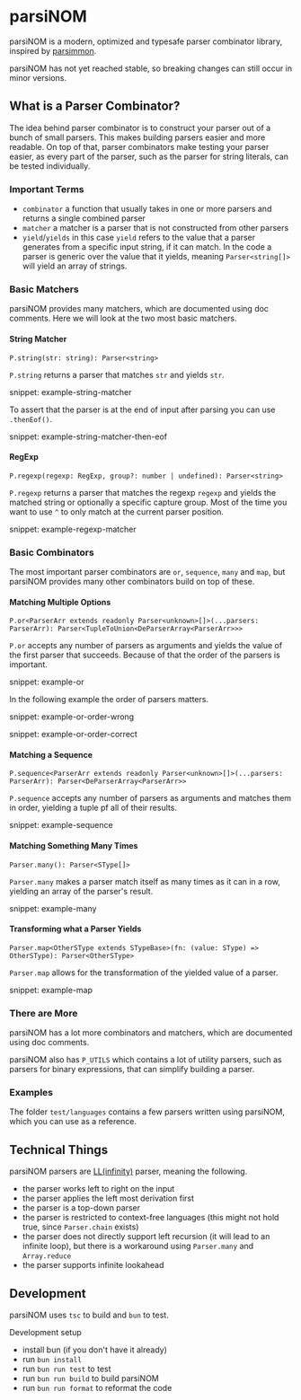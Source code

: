 # parsiNOM

parsiNOM is a modern, optimized and typesafe parser combinator library, inspired by [parsimmon](https://github.com/jneen/parsimmon).

parsiNOM has not yet reached stable, so breaking changes can still occur in minor versions.

## What is a Parser Combinator?

The idea behind parser combinator is to construct your parser out of a bunch of small parsers.
This makes building parsers easier and more readable.
On top of that, parser combinators make testing your parser easier, as every part of the parser, such as the parser for string literals, can be tested individually.

### Important Terms

- `combinator` a function that usually takes in one or more parsers and returns a single combined parser
- `matcher` a matcher is a parser that is not constructed from other parsers
- `yield`/`yields` in this case `yield` refers to the value that a parser generates from a specific input string, if it can match. In the code a parser is generic over the value that it yields, meaning `Parser<string[]>` will yield an array of strings.

### Basic Matchers

parsiNOM provides many matchers, which are documented using doc comments. Here we will look at the two most basic matchers.

#### String Matcher

`P.string(str: string): Parser<string>`

`P.string` returns a parser that matches `str` and yields `str`.

snippet: example-string-matcher

To assert that the parser is at the end of input after parsing you can use `.thenEof()`.

snippet: example-string-matcher-then-eof

#### RegExp

`P.regexp(regexp: RegExp, group?: number | undefined): Parser<string>`

`P.regexp` returns a parser that matches the regexp `regexp` and yields the matched string or optionally a specific capture group.
Most of the time you want to use `^` to only match at the current parser position.

snippet: example-regexp-matcher

### Basic Combinators

The most important parser combinators are `or`, `sequence`, `many` and `map`, but parsiNOM provides many other combinators build on top of these.

#### Matching Multiple Options

`P.or<ParserArr extends readonly Parser<unknown>[]>(...parsers: ParserArr): Parser<TupleToUnion<DeParserArray<ParserArr>>>`

`P.or` accepts any number of parsers as arguments and yields the value of the first parser that succeeds.
Because of that the order of the parsers is important.

snippet: example-or

In the following example the order of parsers matters.

snippet: example-or-order-wrong

snippet: example-or-order-correct

#### Matching a Sequence

`P.sequence<ParserArr extends readonly Parser<unknown>[]>(...parsers: ParserArr): Parser<DeParserArray<ParserArr>>`

`P.sequence` accepts any number of parsers as arguments and matches them in order, yielding a tuple pf all of their results.

snippet: example-sequence

#### Matching Something Many Times

`Parser.many(): Parser<SType[]>`

`Parser.many` makes a parser match itself as many times as it can in a row, yielding an array of the parser's result.

snippet: example-many

#### Transforming what a Parser Yields

`Parser.map<OtherSType extends STypeBase>(fn: (value: SType) => OtherSType): Parser<OtherSType>`

`Parser.map` allows for the transformation of the yielded value of a parser.

snippet: example-map

### There are More

parsiNOM has a lot more combinators and matchers, which are documented using doc comments.

parsiNOM also has `P_UTILS` which contains a lot of utility parsers, such as parsers for binary expressions, that can simplify building a parser.

### Examples

The folder `test/languages` contains a few parsers written using parsiNOM, which you can use as a reference.

## Technical Things

parsiNOM parsers are [LL(infinity)](https://en.wikipedia.org/wiki/LL_parser) parser, meaning the following.

- the parser works left to right on the input
- the parser applies the left most derivation first
- the parser is a top-down parser
- the parser is restricted to context-free languages (this might not hold true, since `Parser.chain` exists)
- the parser does not directly support left recursion (it will lead to an infinite loop), but there is a workaround using `Parser.many` and `Array.reduce`
- the parser supports infinite lookahead

## Development

parsiNOM uses `tsc` to build and `bun` to test.

Development setup

- install bun (if you don't have it already)
- run `bun install`
- run `bun run test` to test
- run `bun run build` to build parsiNOM
- run `bun run format` to reformat the code
